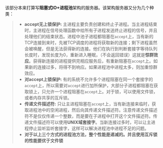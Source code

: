 该部分本来打算写**阻塞式IO+进程池**架构的服务器。该架构服务器又分为几个种类：
> * **accept无上锁保护:** 主进程主要负责创建和终止子进程。当主进程结束时，主进程在信号处理函数中给所有子进程发送终止进程的信号，并且处理他们的结束状态。进程中池子进程都阻塞在`accept`上，当有新的TCP连接到来时，先被TCP调度的进程将获取新的连接；剩下进程虽然会被唤醒，但是无法获得新的连接。他们在执行到判断套接字等待队列长度时，发现长度为0，重新进入睡眠，（不会返回错误）这就是**惊群效应**。获得新连接的进程提供完相应服务后，有重新阻塞在`accept`上。如果新的连接过多，将得不到响应。如果进程池中进程太多，则加重惊群效应。
> * **对accept上锁保护:** 有的系统不允许多个进程阻塞在同一个套接字的`accept`上，所以需要对`accept`进行加所保护，大部分子进程都阻塞在获取锁上，只允许一个进程阻塞在`accept`上。对于锁，可以使用文件锁，或者内存共享的互斥锁。
> * **传递文件描述符:** 只让主进程阻塞在`accept`上，当有新连接来临时，获取进程池中的空闲进程，然后向其传递文件描述符。注意传递文件描述符不是仅仅传递一个整数，而是要在子进程中打开这个文件描述符。传递文件描述符可以使用**UNIX域套接字**。当新连接过多时，可以让主进程停止监听监听套接字，这样可以解决进程池中进程不足的问题。  
> * **对于以上三个方式的进程池方法，整个性能是递减的。并且使用互斥锁的性能要优于文件锁**